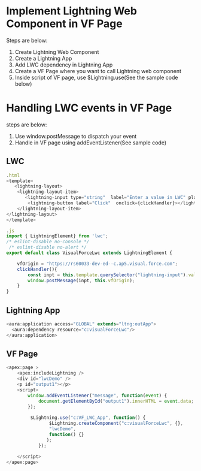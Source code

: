 # Implement Lightning Web Component in VF Page
Steps are below:
1. Create Lightning Web Component
2. Create a Lightning App
3. Add LWC dependency in Lightning App
4. Create a VF Page where you want to call Lightning web component
5. Inside script of VF page, use $Lightning.use(See the sample code below)

# Handling LWC events in VF Page
steps are below:
1. Use window.postMessage to dispatch your event
2. Handle in VF page using addEventListener(See sample code)

## LWC
```javascript
.html
<template>
   <lightning-layout>
    <lightning-layout-item>
       <lightning-input type="string"  label="Enter a value in LWC" placeholder="Msg to vf page"></lightning-input>
        <lightning-button label="Click"  onclick={clickHandler}></lightning-button>
    </lightning-layout-item>
</lightning-layout>
</template>

.js
import { LightningElement} from 'lwc';
/* eslint-disable no-console */
 /* eslint-disable no-alert */
export default class VisualForceLwc extends LightningElement {

    vfOrigin = "https://rs60033-dev-ed--c.ap5.visual.force.com";
    clickHandler(){
        const inpt = this.template.querySelector("lightning-input").value;
        window.postMessage(inpt, this.vfOrigin);
    }
}
```
## Lightning App
```javascript
<aura:application access="GLOBAL" extends="ltng:outApp">
  <aura:dependency resource="c:visualForceLwc"/> 
</aura:application>
```
## VF Page
```javascript
<apex:page >
    <apex:includeLightning />
    <div id="lwcDemo" />
    <p id="output1"></p>
    <script>
        window.addEventListener("message", function(event) {
            document.getElementById("output1").innerHTML = event.data;
        });
                
         $Lightning.use("c:VF_LWC_App", function() {
                $Lightning.createComponent("c:visualForceLwc", {},
                "lwcDemo",
                function() {}
               );
            });
        
    </script>
</apex:page>
```
